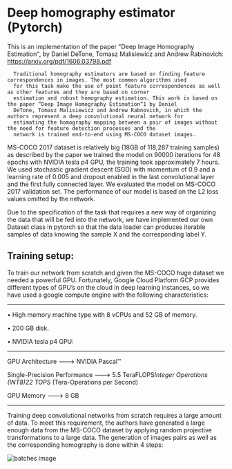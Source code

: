 # Deep homography estimator (Pytorch)

This is an implementation of the paper "Deep Image Homography Estimation", by Daniel DeTone, Tomasz Malisiewicz and Andrew Rabinovich: https://arxiv.org/pdf/1606.03798.pdf
      
      Traditional homography estimators are based on finding feature correspondences in images. The most common algorithms used
      for this task make the use of point feature correspondences as well as other features and they are based on corner 
      estimation and robust homography estimation. This work is based on the paper “Deep Image Homography Estimation”1 by Daniel 
      DeTone, Tomasz Malisiewicz and Andrew Rabnovich, in which the authors represent a deep convolutional neural network for 
      estimating the homography mapping between a pair of images without the need for feature detection processes and the 
      network is trained end-to-end using MS-COCO dataset images. 
      
MS-COCO 2017 dataset is relatively big (18GB of 118,287 training samples) as described by the paper we trained the model on 90000 iterations for 48 epochs with NVIDIA tesla p4 GPU, the training took approximately 7 hours. We used stochastic gradient descent (SGD) with momentum of 0.9 and a learning rate of 0.005 and dropout enabled in the last convolutional layer and the first fully connected layer. We evaluated the model on MS-COCO 2017 validation set. The performance of our model is based on the L2 loss values omitted by the network.

Due to the specification of the task that requires a new way of organizing the data that will be fed into the network, we have implemented our own Dataset class in pytorch so that the data loader can produces iterable samples of data knowing the sample X and the corresponding label Y.

## Training setup: 

To train our network from scratch and given the MS-COCO huge dataset we needed a powerful GPU. Fortunately, Google Cloud Platform GCP provides different types of GPU’s on the cloud in deep learning instances, so we have used a google compute engine with the following characteristics: 

----------------------------------------------------------------------------------------------------------------

•	High memory machine type with 8 vCPUs and 52 GB of memory.

•	200 GB disk.

•	NVIDIA tesla p4 GPU:

----------------------------------------------------------------------------------------------------------------

GPU Architecture              --->	NVIDIA Pascal™

Single-Precision Performance  --->	5.5 TeraFLOPS*Integer Operations (INT8)22 TOPS* (Tera-Operations per Second)

GPU Memory                    --->	8 GB

----------------------------------------------------------------------------------------------------------------

Training deep convolutional networks from scratch requires a large amount of data. To meet this requirement, the authors have generated a large enough data from the MS-COCO dataset by applying random projective transformations to a large data.
The generation of images pairs as well as the corresponding homography is done within 4 steps:

![batches image](mazenmel/Deep-homography-estimation-Pytorch/batches.PNG)
